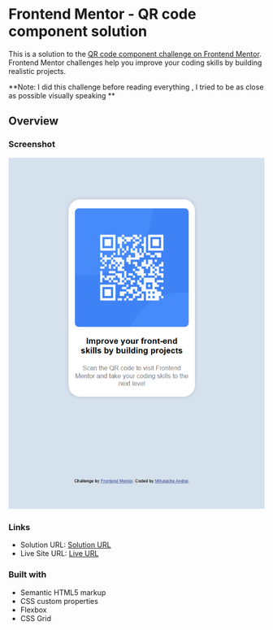 # Frontend Mentor - QR code component solution

This is a solution to the [QR code component challenge on Frontend Mentor](https://www.frontendmentor.io/challenges/qr-code-component-iux_sIO_H). Frontend Mentor challenges help you improve your coding skills by building realistic projects. 

**Note: I did this challenge before reading everything , I tried to be as close as possible visually speaking **

## Overview

### Screenshot

![](./screenshot.png)

### Links

- Solution URL: [Solution URL](https://your-solution-url.com)
- Live Site URL: [Live URL](http://andrei.loveslife.biz/qr)

### Built with

- Semantic HTML5 markup
- CSS custom properties
- Flexbox
- CSS Grid
